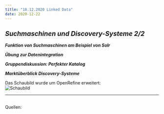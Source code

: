 ```yaml
---
title: "18.12.2020 Linked Data"
date: 2020-12-22
---
```


## *Suchmaschinen und Discovery-Systeme 2/2*

***Funktion von Suchmaschinen am Beispiel von Solr*** 

***Übung zur Datenintegration***  

***Gruppendiskussion: Perfekter Katalog***

***Marktüberblick Discovery-Systeme***





Das Schaubild wurde um OpenRefine erweitert:  
![Schaubild]({{site.baseurl}}/images/schaubild_neu.png) 


---  
<br>
Quellen: 
